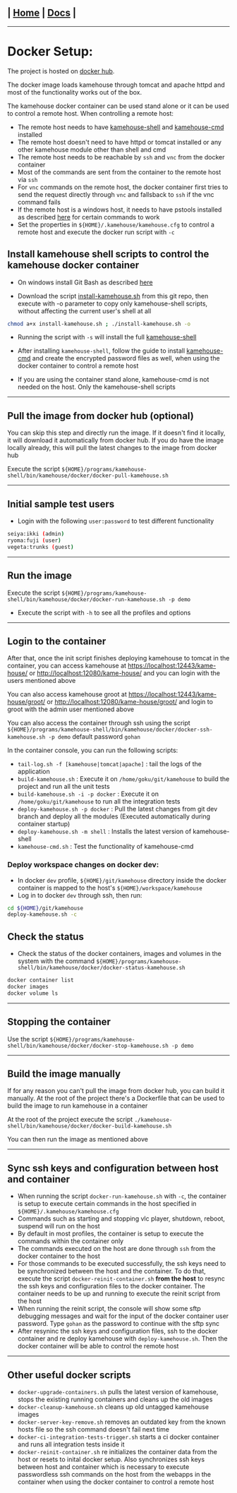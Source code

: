 | [Home](/README.md) | [Docs](/docs/README.md) |
---------------------------------------------------------------

*********************

# Docker Setup:

The project is hosted on [docker hub](https://hub.docker.com/repository/docker/nbrest/kamehouse).

The docker image loads kamehouse through tomcat and apache httpd and most of the functionality works out of the box.

The kamehouse docker container can be used stand alone or it can be used to control a remote host. When controlling a remote host:
- The remote host needs to have [kamehouse-shell](/kamehouse-shell/README.md) and [kamehouse-cmd](/kamehouse-cmd/README.md) installed
- The remote host doesn't need to have httpd or tomcat installed or any other kamehouse module other than shell and cmd
- The remote host needs to be reachable by `ssh` and `vnc` from the docker container 
- Most of the commands are sent from the container to the remote host via `ssh`
- For `vnc` commands on the remote host, the docker container first tries to send the request directly through `vnc` and fallsback to `ssh` if the vnc command fails
- If the remote host is a windows host, it needs to have pstools installed as described [here](/README.md) for certain commands to work
- Set the properties in `${HOME}/.kamehouse/kamehouse.cfg` to control a remote host and execute the docker run script with `-c`

## Install kamehouse shell scripts to control the kamehouse docker container

- On windows install Git Bash as described [here](/README.md)

- Download the script [install-kamehouse.sh](/scripts/install-kamehouse.sh) from this git repo, then execute with -o parameter to copy only kamehouse-shell scripts, without affecting the current user's shell at all
```sh
chmod a+x install-kamehouse.sh ; ./install-kamehouse.sh -o
```
- Running the script with `-s` will install the full [kamehouse-shell](/kamehouse-shell/README.md)

- After installing `kamehouse-shell`, follow the guide to install [kamehouse-cmd](/kamehouse-cmd/README.md) and create the encrypted password files as well, when using the docker container to control a remote host
- If you are using the container stand alone, kamehouse-cmd is not needed on the host. Only the kamehouse-shell scripts

*********************

## Pull the image from docker hub (optional)

You can skip this step and directly run the image. If it doesn't find it locally, it will download it automatically from docker hub. If you do have the image locally already, this will pull the latest changes to the image from docker hub

Execute the script `${HOME}/programs/kamehouse-shell/bin/kamehouse/docker/docker-pull-kamehouse.sh`

*********************

## Initial sample test users

- Login with the following `user:password` to test different functionality

```sh
seiya:ikki (admin)
ryoma:fuji (user)
vegeta:trunks (guest)
```

*********************

## Run the image

Execute the script `${HOME}/programs/kamehouse-shell/bin/kamehouse/docker/docker-run-kamehouse.sh -p demo` 

- Execute the script with `-h` to see all the profiles and options

*********************

## Login to the container

After that, once the init script finishes deploying kamehouse to tomcat in the container, you can access kamehouse at [https://localhost:12443/kame-house/](https://localhost:12443/kame-house/) or [http://localhost:12080/kame-house/](http://localhost:12080/kame-house/) and you can login with the users mentioned above

You can also access kamehouse groot at [https://localhost:12443/kame-house/groot/](https://localhost:12443/kame-house/groot/) or [http://localhost:12080/kame-house/groot/](http://localhost:12080/kame-house/groot/) and login to groot with the admin user mentioned above

You can also access the container through ssh using the script `${HOME}/programs/kamehouse-shell/bin/kamehouse/docker/docker-ssh-kamehouse.sh -p demo` default password `gohan` 

In the container console, you can run the following scripts:

- `tail-log.sh -f [kamehouse|tomcat|apache]` : tail the logs of the application
- `build-kamehouse.sh` : Execute it on `/home/goku/git/kamehouse` to build the project and run all the unit tests
- `build-kamehouse.sh -i -p docker` : Execute it on `/home/goku/git/kamehouse` to run all the integration tests
- `deploy-kamehouse.sh -p docker` : Pull the latest changes from git dev branch and deploy all the modules (Executed automatically during container startup)
- `deploy-kamehouse.sh -m shell` : Installs the latest version of kamehouse-shell
- `kamehouse-cmd.sh` : Test the functionality of kamehouse-cmd

### Deploy workspace changes on docker dev:

- In docker `dev` profile, `${HOME}/git/kamehouse` directory inside the docker container is mapped to the host's `${HOME}/workspace/kamehouse`
- Log in to docker `dev` through ssh, then run:
```sh
cd ${HOME}/git/kamehouse
deploy-kamehouse.sh -c
```

## Check the status

- Check the status of the docker containers, images and volumes in the system with the command `${HOME}/programs/kamehouse-shell/bin/kamehouse/docker/docker-status-kamehouse.sh`

```sh
docker container list
docker images
docker volume ls
```

*********************

## Stopping the container

Use the script `${HOME}/programs/kamehouse-shell/bin/kamehouse/docker/docker-stop-kamehouse.sh -p demo`

*********************

## Build the image manually

If for any reason you can't pull the image from docker hub, you can build it manually. At the root of the project there's a Dockerfile that can be used to build the image to run kamehouse in a container

At the root of the project execute the script `./kamehouse-shell/bin/kamehouse/docker/docker-build-kamehouse.sh`

You can then run the image as mentioned above 

*********************

## Sync ssh keys and configuration between host and container

- When running the script `docker-run-kamehouse.sh` with `-c`, the container is setup to execute certain commands in the host specified in `${HOME}/.kamehouse/kamehouse.cfg` 
- Commands such as starting and stopping vlc player, shutdown, reboot, suspend will run on the host
- By default in most profiles, the container is setup to execute the commands within the container only
- The commands executed on the host are done through `ssh` from the docker container to the host
- For those commands to be executed successfully, the ssh keys need to be synchronized between the host and the container. To do that, execute the script `docker-reinit-container.sh` **from the host** to resync the ssh keys and configuration files to the docker container. The container needs to be up and running to execute the reinit script from the host
- When running the reinit script, the console will show some sftp debugging messages and wait for the input of the docker container user password. Type `gohan` as the password to continue with the sftp sync
- After resyninc the ssh keys and configuration files, ssh to the docker container and re deploy kamehouse with `deploy-kamehouse.sh`. Then the docker container will be able to control the remote host

*********************

## Other useful docker scripts

- `docker-upgrade-containers.sh` pulls the latest version of kamehouse, stops the existing running containers and cleans up the old images
- `docker-cleanup-kamehouse.sh` cleans up old untagged kamehouse images
- `docker-server-key-remove.sh` removes an outdated key from the known hosts file so the ssh command doesn't fail next time
- `docker-ci-integration-tests-trigger.sh` starts a ci docker container and runs all integration tests inside it
- `docker-reinit-container.sh` re initializes the container data from the host or resets to inital docker setup. Also synchronizes ssh keys between host and container which is necessary to execute passwordless ssh commands on the host from the webapps in the container when using the docker container to control a remote host
